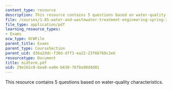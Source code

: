 ```yaml
---
content_type: resource
description: This resource contains 5 questions based on water-quality characteristics.
file: /courses/1-85-water-and-wastewater-treatment-engineering-spring-2006/29e162c0bea8ea0eb63076f8a98d4d81_midterm.pdf
file_type: application/pdf
learning_resource_types:
- Exams
ocw_type: OCWFile
parent_title: Exams
parent_type: CourseSection
parent_uid: d36a2ddc-f38d-dff3-ea22-23f66760c2e6
resourcetype: Document
title: midterm.pdf
uid: 29e162c0-bea8-ea0e-b630-76f8a98d4d81
---
```

This resource contains 5 questions based on water-quality characteristics.

